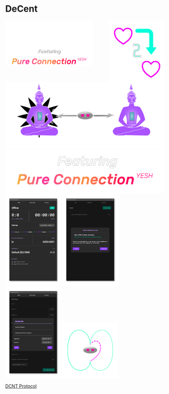 # DeCent

<img src="assets/logo_with_text.svg" align="left" style="width: 55%;">
<img src="assets/h2h.svg" align="right" style="width: 35%;">
<img src="assets/pure_connection_yesh.svg" style="width: 55%;">

<a href="">
    <img style="" src="assets/welcome.svg">
</a>


<img src="assets/pure_connection.svg">
<img src="assets/screenshot-dashboard.svg" style="width:35%;">
<img src="assets/screenshot-authorization-request.svg" style="width:35%;">
<img src="assets/screenshot-generate-certificate.svg" style="width:35%;">
<img src="assets/fields.svg" style="width:35%;">


<a href="https://github.com/futurehood/DCNT" target="_blank">DCNT Protocol</a>
